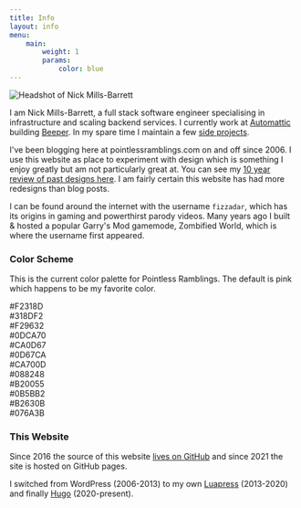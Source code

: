 ```yaml
---
title: Info
layout: info
menu:
    main:
        weight: 1
        params:
            color: blue
---
```


<img class="headshot" src="/img/pages/info/headshot.jpg" alt="Headshot of Nick Mills-Barrett" />

I am Nick Mills-Barrett, a full stack software engineer specialising in infrastructure and scaling backend services. I currently work at [Automattic](https://automattic.com) building [Beeper](https://beeper.com). In my spare time I maintain a few [side projects](/pages/work).

I've been blogging here at pointlessramblings.com on and off since 2006. I use this website as place to experiment with design which is something I enjoy greatly but am not particularly great at. You can see my [10 year review of past designs here](/posts/over-10-years-of-pointless-ramblings/). I am fairly certain this website has had more redesigns than blog posts.

I can be found around the internet with the username `fizzadar`, which has its origins in gaming and powerthirst parody videos. Many years ago I built & hosted a popular Garry's Mod gamemode, Zombified World, which is where the username first appeared.

### Color Scheme

This is the current color palette for Pointless Ramblings. The default is pink which happens to be my favorite color.

<div class="color-blocks">
    <div class="color-block pink">#F2318D</div>
    <div class="color-block blue">#318DF2</div>
    <div class="color-block orange">#F29632</div>
    <div class="color-block green">#0DCA70</div>
    <div class="color-block pink-dark">#CA0D67</div>
    <div class="color-block blue-dark">#0D67CA</div>
    <div class="color-block orange-dark">#CA700D</div>
    <div class="color-block green-dark">#088248</div>
    <div class="color-block pink-dark-dark">#B20055</div>
    <div class="color-block blue-dark-dark">#0B5BB2</div>
    <div class="color-block orange-dark-dark">#B2630B</div>
    <div class="color-block green-dark-dark">#076A3B</div>
</div>

### This Website

Since 2016 the source of this website [lives on GitHub](https://github.com/Fizzadar/pointlessramblings.com) and since 2021 the site is hosted on GitHub pages.

I switched from WordPress (2006-2013) to my own [Luapress](https://github.com/Fizzadar/Luapress) (2013-2020) and finally [Hugo](/posts/migrating-this-blog-to-hugo/) (2020-present).
